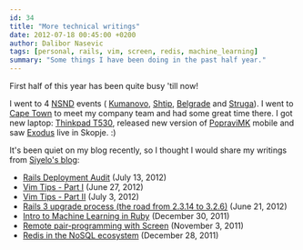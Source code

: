 ```yaml
---
id: 34
title: "More technical writings"
date: 2012-07-18 00:45:00 +0200
author: Dalibor Nasevic
tags: [personal, rails, vim, screen, redis, machine_learning]
summary: "Some things I have been doing in the past half year."
---
```


First half of this year has been quite busy 'till now! 

I went to 4 [NSND](http://www.nsnd.org/ "NSND") events ( [Kumanovo](http://wiki.spodeli.org/NSND/2012/%D0%9A%D1%83%D0%BC%D0%B0%D0%BD%D0%BE%D0%B2%D0%BE "NSND Kumanovo"), [Shtip](http://wiki.spodeli.org/NSND/2012/%D0%A8%D1%82%D0%B8%D0%BF "NSND Shtip"), [Belgrade](http://www.nsnd.org/2012/04/10/nsnd-beograd-4-guzvanje-u-pink-kuhinji/ "NSND Belgrade") and [Struga](http://wiki.spodeli.org/NSND/2012/Ohrid "NSND Struga")). I went to [Cape Town](http://instagram.com/p/LIfcA9gXHF/ "Cape Town - Table Mountain") to meet my company team and had some great time there. I got new laptop: [Thinkpad T530](http://www.lenovo.com/products/us/laptop/thinkpad/t-series/t530/ "Thinkpad T530"), released new version of [PopraviMK](http://popravi.mk/ "PopraviMK") mobile and saw [Exodus](http://www.youtube.com/watch?v=PKs1ctp91FI "Exodus") live in Skopje. :)

It's been quiet on my blog recently, so I thought I would share my writings from [Siyelo's blog](http://blog.siyelo.com/ "Siyelo's blog"):

- [Rails Deployment Audit](http://blog.siyelo.com/rails-deployment-audit "Rails Deployment Audit") (July 13, 2012)
- [Vim Tips - Part I](http://blog.siyelo.com/vim-tips-part-i "Vim Tips - Part I") (June 27, 2012)
- [Vim Tips - Part II](http://blog.siyelo.com/vim-tips-part-ii "Vim Tips - Part II") (July 3, 2012)
- [Rails 3 upgrade process (the road from 2.3.14 to 3.2.6)](http://blog.siyelo.com/rails-3-upgrade-process "Rails 3 upgrade process (the road from 2.3.14 to 3.2.6)") (June 21, 2012)
- [Intro to Machine Learning in Ruby](http://blog.siyelo.com/machine-learning-in-ruby-statistic-classifica "Intro to Machine Learning in Ruby") (December 30, 2011)
- [Remote pair-programming with Screen](http://blog.siyelo.com/remote-pair-programming-with-screen "Remote pair-programming with Screen") (November 3, 2011)
- [Redis in the NoSQL ecosystem](http://blog.siyelo.com/redis-in-the-nosql-ecosystem "Redis in the NoSQL ecosystem") (December 28, 2011)
